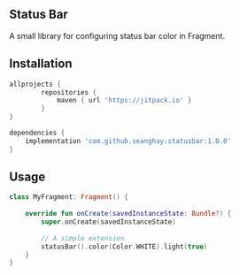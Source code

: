 ## Status Bar
A small library for configuring status bar color in Fragment.

## Installation

```groovy
allprojects {
		repositories {
			maven { url 'https://jitpack.io' }
		}
}

dependencies {
    implementation 'com.github.seanghay:statusbar:1.0.0'
}
```

## Usage

```kotlin
class MyFragment: Fragment() {
    
    override fun onCreate(savedInstanceState: Bundle?) {
        super.onCreate(savedInstanceState)
        
        // A simple extension
        statusBar().color(Color.WHITE).light(true)
    }
}

```


